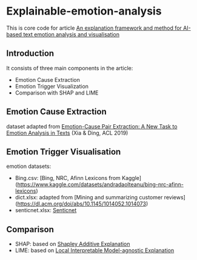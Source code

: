 # Explainable-emotion-analysis
This is core code for article [An explanation framework and method for AI-based text emotion analysis and visualisation](https://www.sciencedirect.com/science/article/pii/S0167923623001963)



## Introduction
It consists of three main components in the article:

- Emotion Cause Extraction
- Emotion Trigger Visualization
- Comparison with SHAP and LIME

## Emotion Cause Extraction
dataset adapted from [Emotion-Cause Pair Extraction: A New Task to Emotion Analysis in Texts](https://aclanthology.org/P19-1096) (Xia & Ding, ACL 2019)

## Emotion Trigger Visualisation

emotion datasets:

- Bing.csv: [Bing, NRC, Afinn Lexicons from Kaggle] (https://www.kaggle.com/datasets/andradaolteanu/bing-nrc-afinn-lexicons)
- dict.xlsx: adapted from [Mining and summarizing customer reviews] (https://dl.acm.org/doi/abs/10.1145/1014052.1014073)
- senticnet.xlsx: [Senticnet](https://sentic.net/)

## Comparison
- SHAP: based on [Shapley Additive Explanation](https://www.sciencedirect.com/topics/computer-science/shapley-additive-explanation)
- LIME: based on [Local Interpretable Model-agnostic Explanation](https://arxiv.org/abs/1606.05386)
